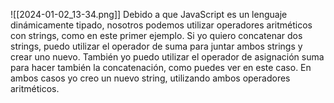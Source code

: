 ![[2024-01-02_13-34.png]]
 Debido a que JavaScript es un lenguaje dinámicamente tipado, nosotros podemos utilizar operadores aritméticos con strings, como en este primer ejemplo. Si yo quiero concatenar dos strings, puedo utilizar el operador de suma para juntar ambos strings y crear uno nuevo. También yo puedo utilizar el operador de asignación suma para hacer también la concatenación, como puedes ver en este caso. En ambos casos yo creo un nuevo string, utilizando ambos operadores aritméticos. 